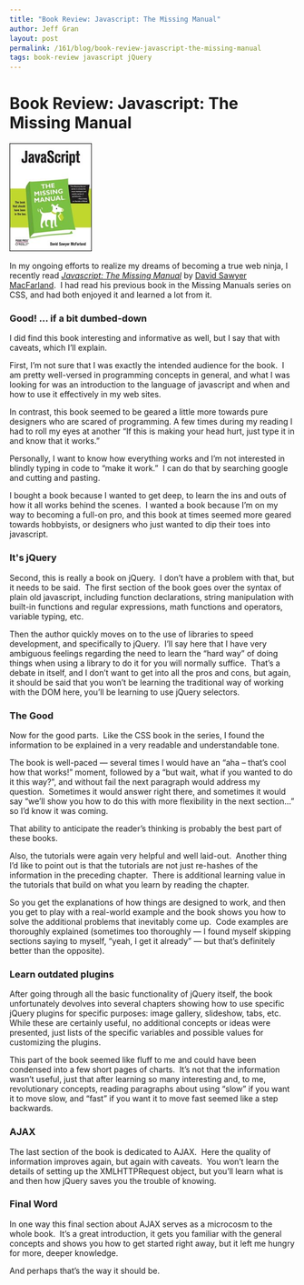 ```yaml
---
title: "Book Review: Javascript: The Missing Manual"
author: Jeff Gran
layout: post
permalink: /161/blog/book-review-javascript-the-missing-manual
tags: book-review javascript jQuery
---
```

# Book Review: Javascript: The Missing Manual

![js_mm_cover][1]

In my ongoing efforts to realize my dreams of becoming a true web ninja, I recently read [*Javascript: The Missing Manual*][2] by [David Sawyer MacFarland][3].  I had read his previous book in the Missing Manuals series on CSS, and had both enjoyed it and learned a lot from it.

 [1]: /img/js_mm_cover.png "js_mm_cover"
 [2]: http://www.amazon.com/gp/product/0596515898 "Javascript: The Missing Manual"
 [3]: http://www.sawmac.com "David Sawyer MacFarland"

### Good! ... if a bit dumbed-down

I did find this book interesting and informative as well, but I say that with caveats, which I’ll explain.

First, I’m not sure that I was exactly the intended audience for the book.  I am pretty well-versed in programming concepts in general, and what I was looking for was an introduction to the language of javascript and when and how to use it effectively in my web sites. 

In contrast, this book seemed to be geared a little more towards pure designers who are scared of programming. A few times during my reading I had to roll my eyes at another “If this is making your head hurt, just type it in and know that it works.” 

Personally, I want to know how everything works and I’m not interested in blindly typing in code to “make it work.”  I can do that by searching google and cutting and pasting. 

I bought a book because I wanted to get deep, to learn the ins and outs of how it all works behind the scenes.  I wanted a book because I’m on my way to becoming a full-on pro, and this book at times seemed more geared towards hobbyists, or designers who just wanted to dip their toes into javascript.

### It's jQuery

Second, this is really a book on jQuery.  I don’t have a problem with that, but it needs to be said.  The first section of the book goes over the syntax of plain old javascript, including function declarations, string manipulation with built-in functions and regular expressions, math functions and operators, variable typing, etc. 

Then the author quickly moves on to the use of libraries to speed development, and specifically to jQuery.  I’ll say here that I have very ambiguous feelings regarding the need to learn the “hard way” of doing things when using a library to do it for you will normally suffice.  That’s a debate in itself, and I don’t want to get into all the pros and cons, but again, it should be said that you won’t be learning the traditional way of working with the DOM here, you’ll be learning to use jQuery selectors.

### The Good

Now for the good parts.  Like the CSS book in the series, I found the information to be explained in a very readable and understandable tone. 

The book is well-paced — several times I would have an “aha – that’s cool how that works!” moment, followed by a “but wait, what if you wanted to do it this way?”, and without fail the next paragraph would address my question.  Sometimes it would answer right there, and sometimes it would say “we’ll show you how to do this with more flexibility in the next section…” so I’d know it was coming. 

That ability to anticipate the reader’s thinking is probably the best part of these books.

Also, the tutorials were again very helpful and well laid-out.  Another thing I’d like to point out is that the tutorials are not just re-hashes of the information in the preceding chapter.  There is additional learning value in the tutorials that build on what you learn by reading the chapter. 

So you get the explanations of how things are designed to work, and then you get to play with a real-world example and the book shows you how to solve the additional problems that inevitably come up.  Code examples are thoroughly explained (sometimes too thoroughly — I found myself skipping sections saying to myself, “yeah, I get it already” — but that’s definitely better than the opposite).

### Learn outdated plugins

After going through all the basic functionality of jQuery itself, the book unfortunately devolves into several chapters showing how to use specific jQuery plugins for specific purposes: image gallery, slideshow, tabs, etc.  While these are certainly useful, no additional concepts or ideas were presented, just lists of the specific variables and possible values for customizing the plugins. 

This part of the book seemed like fluff to me and could have been condensed into a few short pages of charts.  It’s not that the information wasn’t useful, just that after learning so many interesting and, to me, revolutionary concepts, reading paragraphs about using “slow” if you want it to move slow, and “fast” if you want it to move fast seemed like a step backwards.

### AJAX

The last section of the book is dedicated to AJAX.  Here the quality of information improves again, but again with caveats.  You won’t learn the details of setting up the XMLHTTPRequest object, but you’ll learn what is and then how jQuery saves you the trouble of knowing.

### Final Word

In one way this final section about AJAX serves as a microcosm to the whole book.  It’s a great introduction, it gets you familiar with the general concepts and shows you how to get started right away, but it left me hungry for more, deeper knowledge. 

And perhaps that’s the way it should be.
